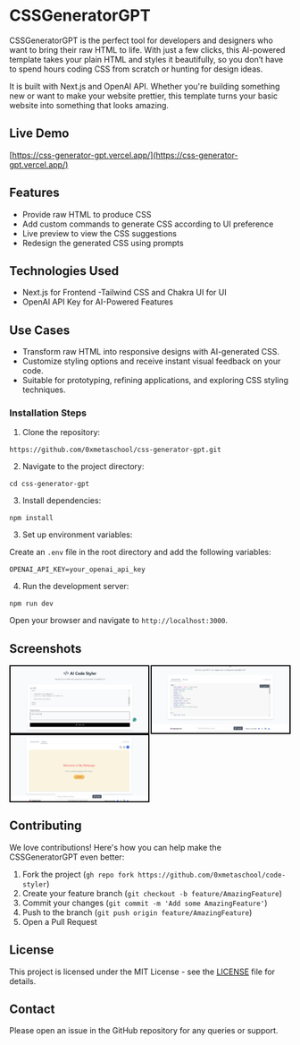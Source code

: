 # CSSGeneratorGPT

CSSGeneratorGPT is the perfect tool for developers and designers who want to bring their raw HTML to life. With just a few clicks, this AI-powered template takes your plain HTML and styles it beautifully, so you don’t have to spend hours coding CSS from scratch or hunting for design ideas.

It is built with Next.js and OpenAI API. Whether you're building something new or want to make your website prettier, this template turns your basic website into something that looks amazing.


## Live Demo

[https://css-generator-gpt.vercel.app/](https://css-generator-gpt.vercel.app/)

## Features
- Provide raw HTML to produce CSS
- Add custom commands to generate CSS according to UI preference
- Live preview to view the CSS suggestions
- Redesign the generated CSS using prompts

## Technologies Used
- Next.js for Frontend
-Tailwind CSS and Chakra UI for UI
- OpenAI API Key for AI-Powered Features

## Use Cases
- Transform raw HTML into responsive designs with AI-generated CSS.
- Customize styling options and receive instant visual feedback on your code.
- Suitable for prototyping, refining applications, and exploring CSS styling techniques.

### Installation Steps

1. Clone the repository:

```
https://github.com/0xmetaschool/css-generator-gpt.git
```

2. Navigate to the project directory:
```
cd css-generator-gpt
```

3. Install dependencies:
```
npm install
```

3. Set up environment variables:

Create an `.env` file in the root directory and add the following variables:

```
OPENAI_API_KEY=your_openai_api_key
```

4. Run the development server:

```
npm run dev
```
Open your browser and navigate to `http://localhost:3000`.

## Screenshots

<div style="display: flex; justify-content: space-between;">
  <img src="https://github.com/0xmetaschool/css-generator-gpt/blob/main/public/css-generator-gpt-template-add-html.png?raw=true" alt="CSSGeneratorGPT Add HTML screenshot" style="width: 49%; border: 2px solid black;" />
  <img src="https://github.com/0xmetaschool/css-generator-gpt/blob/main/public/css-generator-gpt-template-generated-css.png?raw=true" alt="CSSGeneratorGPT Generated CSS screenshot" style="width: 49%; border: 2px solid black;" />
</div>
<div style="display: flex; justify-content: space-between;">
  <img src="https://github.com/0xmetaschool/css-generator-gpt/blob/main/public/css-generator-gpt-template-preview-css.png?raw=true" style="width: 49%; border: 2px solid black;" />
</div>


## Contributing

We love contributions! Here's how you can help make the CSSGeneratorGPT even better:

1. Fork the project (`gh repo fork https://github.com/0xmetaschool/code-styler`)
2. Create your feature branch (`git checkout -b feature/AmazingFeature`)
3. Commit your changes (`git commit -m 'Add some AmazingFeature'`)
4. Push to the branch (`git push origin feature/AmazingFeature`)
5. Open a Pull Request

## License

This project is licensed under the MIT License - see the [LICENSE](https://github.com/0xmetaschool/code-styler/blob/main/LICENSE) file for details.

## Contact

Please open an issue in the GitHub repository for any queries or support.
